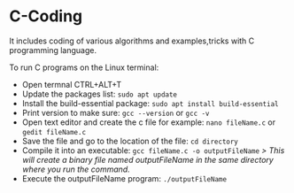 # C-Coding
It includes coding of various algorithms and examples,tricks with C programming language.

To run C programs on the Linux terminal:
* Open termnal CTRL+ALT+T
* Update the packages list: `sudo apt update`
* Install the build-essential package: `sudo apt install build-essential`
* Print version to make sure: `gcc --version` or `gcc -v`
* Open text editor and create the c file for example: `nano fileName.c` or `gedit fileName.c`
* Save the file and go to the location of the file: `cd directory`
* Compile it into an executable: `gcc fileName.c -o outputFileName`
*> This will create a binary file named outputFileName in the same directory where you run the command.*
* Execute the outputFileName program: `./outputFileName`

